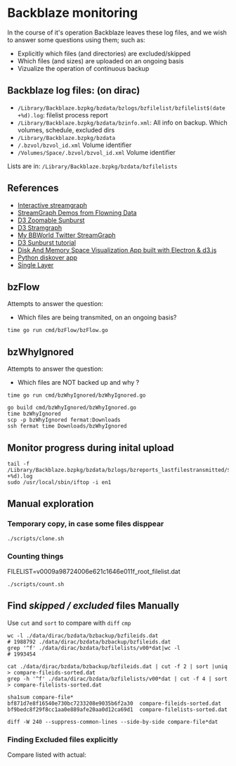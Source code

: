 # Backblaze monitoring

In the course of it's operation Backblaze leaves these log files, and we wish to answer some questions using them; such as:

- Explicitly which files (and directories) are excluded/skipped
- Which files (and sizes) are uploaded on an ongoing basis
- Vizualize the operation of continuous backup

## Backblaze log files: (on dirac)
- `/Library/Backblaze.bzpkg/bzdata/bzlogs/bzfilelist/bzfilelist$(date +%d).log`: filelist process report
- `/Library/Backblaze.bzpkg/bzdata/bzinfo.xml`: All info on backup. Which volumes, schedule, excluded dirs
- `/Library/Backblaze.bzpkg/bzdata`
- `/.bzvol/bzvol_id.xml` Volume identifier
- `/Volumes/Space/.bzvol/bzvol_id.xml` Volume identifier

Lists are in: `/Library/Backblaze.bzpkg/bzdata/bzfilelists`

## References
- [Interactive streamgraph](http://bl.ocks.org/WillTurman/4631136)
- [StreamGraph Demos from Flowning Data](https://flowingdata.com/tag/streamgraph/)
- [D3 Zoomable Sunburst](https://bl.ocks.org/mbostock/4348373)
- [D3 Stramgraph](https://beta.observablehq.com/@mbostock/streamgraph-transitions)
- [My BBWorld Twitter StreamGraph](https://github.com/daneroo/socialbuzz)
- [D3 Sunburst tutorial](https://bl.ocks.org/denjn5/e1cdbbe586ac31747b4a304f8f86efa5)
- [Disk And Memory Space Visualization App built with Electron & d3.js](https://github.com/zz85/space-radar)
- [Python diskover app](https://github.com/shirosaidev/diskover)
- [Single Layer](https://github.com/kratsg/uct3_diskspace)


## bzFlow
Attempts to answer the question:

- Which files are being transmited, on an ongoing basis?
```
time go run cmd/bzFlow/bzFlow.go
```

## bzWhyIgnored
Attempts to answer the question:

- Which files are NOT backed up and why ?

```
time go run cmd/bzWhyIgnored/bzWhyIgnored.go

go build cmd/bzWhyIgnored/bzWhyIgnored.go
time bzWhyIgnored
scp -p bzWhyIgnored fermat:Downloads
ssh fermat time Downloads/bzWhyIgnored
```

## Monitor progress during inital upload
```
tail -f /Library/Backblaze.bzpkg/bzdata/bzlogs/bzreports_lastfilestransmitted/$(date +%d).log
sudo /usr/local/sbin/iftop -i en1
```

## Manual exploration

### Temporary copy, in case some files disppear
```
./scripts/clone.sh
```

### Counting things
FILELIST=v0009a98724006e621c1646e011f_root_filelist.dat
```
./scripts/count.sh
```

## Find _skipped / excluded_ files Manually
Use `cut` and `sort` to compare with `diff` `cmp`
```
wc -l ./data/dirac/bzdata/bzbackup/bzfileids.dat
# 1988792 ./data/dirac/bzdata/bzbackup/bzfileids.dat
grep '^f' ./data/dirac/bzdata/bzfilelists/v00*dat|wc -l
# 1993454

cat ./data/dirac/bzdata/bzbackup/bzfileids.dat | cut -f 2 | sort |uniq > compare-fileids-sorted.dat
grep -h '^f' ./data/dirac/bzdata/bzfilelists/v00*dat | cut -f 4 | sort > compare-filelists-sorted.dat

sha1sum compare-file*
bf871d7e8f16540e730bc7233208e9035b6f2a30  compare-fileids-sorted.dat
bf9bedc8f29f8cc1aa0e889afe20aa0d12ca69d1  compare-filelists-sorted.dat

diff -W 240 --suppress-common-lines --side-by-side compare-file*dat
```

### Finding Excluded files explicitly

Compare listed with actual:
```
```
